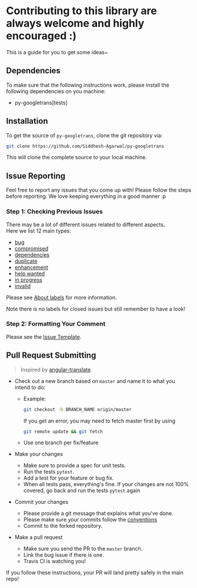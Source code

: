 # Contributing to this library are always welcome and highly encouraged :)

This is a guide for you to get some ideas~

## Dependencies

To make sure that the following instructions work, please install the following dependencies
on you machine:

- py-googletrans[tests]

## Installation

To get the source of `py-googletrans`, clone the git repository via:

````bash
git clone https://github.com/Siddhesh-Agarwal/py-googletrans
````

This will clone the complete source to your local machine.

## Issue Reporting

Feel free to report any issues that you come up with!
Please follow the steps before reporting. We love keeping everything in a good manner :p

### Step 1: Checking Previous Issues

There may be a lot of different issues related to different aspects.  
Here we list 12 main types:  

- [bug](https://github.com/Siddhesh-Agarwal/py-googletrans/labels/bug)
- [compromised](https://github.com/Siddhesh-Agarwal/py-googletrans/labels/compromised)
- [dependencies](https://github.com/Siddhesh-Agarwal/py-googletrans/labels/dependencies)
- [duplicate](https://github.com/Siddhesh-Agarwal/py-googletrans/labels/duplicate)
- [enhancement](https://github.com/Siddhesh-Agarwal/py-googletrans/labels/enhancement)
- [help wanted](https://github.com/Siddhesh-Agarwal/py-googletrans/labels/help%20wanted)
- [in progress](https://github.com/Siddhesh-Agarwal/py-googletrans/labels/help%20wanted)
- [invalid](https://github.com/Siddhesh-Agarwal/py-googletrans/labels/invalid)  

Please see [About labels](https://docs.github.com/en/github/managing-your-work-on-github/about-labels) for more information.  

Note there is no labels for closed issues but still remember to have a look!  

### Step 2: Formatting Your Comment

Please see the [Issue Template](ISSUE_TEMPLATE.md).

## Pull Request Submitting

> Inspired by [angular-translate](https://github.com/angular-translate/angular-translate/blob/master/CONTRIBUTING.md).  

- Check out a new branch based on `master` and name it to what you intend to do:
  - Example:

    ````bash
    git checkout -b BRANCH_NAME origin/master
    ````

    If you get an error, you may need to fetch master first by using

    ````bash
    git remote update && git fetch
    ````
  
  - Use one branch per fix/feature

- Make your changes
  - Make sure to provide a spec for unit tests.
  - Run the tests `pytest`.
  - Add a test for your feature or bug fix.
  - When all tests pass, everything's fine. If your changes are not 100% covered, go back and run the tests `pytest` again
- Commit your changes
  - Please provide a git message that explains what you've done.
  - Please make sure your commits follow the [conventions](https://www.conventionalcommits.org/en/v1.0.0/)
  - Commit to the forked repository.
- Make a pull request
  - Make sure you send the PR to the `master` branch.
  - Link the bug issue if there is one.
  - Travis CI is watching you!

If you follow these instructions, your PR will land pretty safely in the main repo!  
